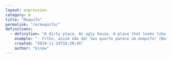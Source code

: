 ```yaml
---
layout: expression
category: m
title: "Muquifo"
permalink: "/m/muquifo/"
definitions:
  - definition: "A dirty place. An ugly house. A place that looks like it belongs to a ghetto."
    example: "- Filho, assim não dá! Seu quarto parece um muquifo! [Bora](/b/bora) arrumar isso já!"
    created: "2019-11-24T18:20:45"
    author: "kinow"
---
```

